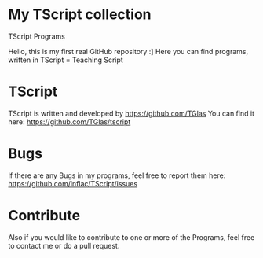 # My TScript collection 
TScript Programs

Hello, this is my first real GitHub repository :]
Here you can find programs, written in TScript = Teaching Script

# TScript
TScript is written and developed by https://github.com/TGlas
You can find it here: https://github.com/TGlas/tscript

# Bugs
If there are any Bugs in my programs, feel free to report them here: https://github.com/inflac/TScript/issues

# Contribute
Also if you would like to contribute to one or more of the Programs, feel free to contact me or do a pull request.

